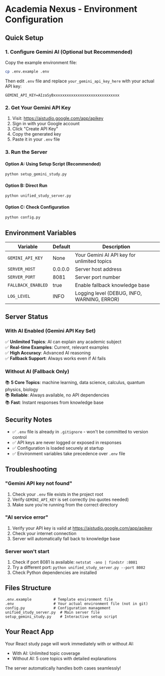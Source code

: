 # Academia Nexus - Environment Configuration

## Quick Setup

### 1. Configure Gemini AI (Optional but Recommended)

Copy the example environment file:
```bash
cp .env.example .env
```

Then edit `.env` file and replace `your_gemini_api_key_here` with your actual API key:
```env
GEMINI_API_KEY=AIzaSyBxxxxxxxxxxxxxxxxxxxxxxxxxxxxxx
```

### 2. Get Your Gemini API Key

1. Visit: https://aistudio.google.com/app/apikey
2. Sign in with your Google account
3. Click "Create API Key"
4. Copy the generated key
5. Paste it in your `.env` file

### 3. Run the Server

#### Option A: Using Setup Script (Recommended)
```bash
python setup_gemini_study.py
```

#### Option B: Direct Run
```bash
python unified_study_server.py
```

#### Option C: Check Configuration
```bash
python config.py
```

## Environment Variables

| Variable | Default | Description |
|----------|---------|-------------|
| `GEMINI_API_KEY` | None | Your Gemini AI API key for unlimited topics |
| `SERVER_HOST` | 0.0.0.0 | Server host address |
| `SERVER_PORT` | 8081 | Server port number |
| `FALLBACK_ENABLED` | true | Enable fallback knowledge base |
| `LOG_LEVEL` | INFO | Logging level (DEBUG, INFO, WARNING, ERROR) |

## Server Status

### With AI Enabled (Gemini API Key Set)
✅ **Unlimited Topics**: AI can explain any academic subject  
✅ **Real-time Examples**: Current, relevant examples  
✅ **High Accuracy**: Advanced AI reasoning  
✅ **Fallback Support**: Always works even if AI fails  

### Without AI (Fallback Only)
📚 **5 Core Topics**: machine learning, data science, calculus, quantum physics, biology  
📚 **Reliable**: Always available, no API dependencies  
📚 **Fast**: Instant responses from knowledge base  

## Security Notes

- ✅ `.env` file is already in `.gitignore` - won't be committed to version control
- ✅ API keys are never logged or exposed in responses
- ✅ Configuration is loaded securely at startup
- ✅ Environment variables take precedence over `.env` file

## Troubleshooting

### "Gemini API key not found"
1. Check your `.env` file exists in the project root
2. Verify `GEMINI_API_KEY` is set correctly (no quotes needed)
3. Make sure you're running from the correct directory

### "AI service error"
1. Verify your API key is valid at https://aistudio.google.com/app/apikey
2. Check your internet connection
3. Server will automatically fall back to knowledge base

### Server won't start
1. Check if port 8081 is available: `netstat -ano | findstr :8081`
2. Try a different port: `python unified_study_server.py --port 8082`
3. Check Python dependencies are installed

## Files Structure

```
.env.example          # Template environment file
.env                  # Your actual environment file (not in git)
config.py             # Configuration management
unified_study_server.py  # Main server file
setup_gemini_study.py    # Interactive setup script
```

## Your React App

Your React study page will work immediately with or without AI:
- With AI: Unlimited topic coverage
- Without AI: 5 core topics with detailed explanations

The server automatically handles both cases seamlessly!
